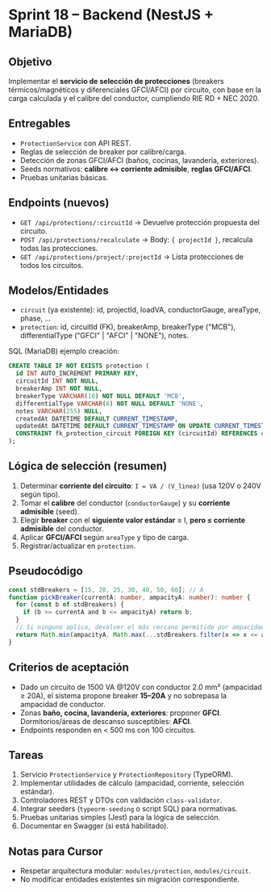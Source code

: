 # Sprint 18 – Backend (NestJS + MariaDB)
## Objetivo
Implementar el **servicio de selección de protecciones** (breakers térmicos/magnéticos y diferenciales GFCI/AFCI) por circuito, con base en la carga calculada y el calibre del conductor, cumpliendo RIE RD + NEC 2020.

## Entregables
- `ProtectionService` con API REST.
- Reglas de selección de breaker por calibre/carga.
- Detección de zonas GFCI/AFCI (baños, cocinas, lavandería, exteriores).
- Seeds normativos: **calibre ↔ corriente admisible**, **reglas GFCI/AFCI**.
- Pruebas unitarias básicas.

## Endpoints (nuevos)
- `GET /api/protections/:circuitId` → Devuelve protección propuesta del circuito.
- `POST /api/protections/recalculate` → Body: `{ projectId }`, recalcula todas las protecciones.
- `GET /api/protections/project/:projectId` → Lista protecciones de todos los circuitos.

## Modelos/Entidades
- `circuit` (ya existente): id, projectId, loadVA, conductorGauge, areaType, phase, ...  
- `protection`: id, circuitId (FK), breakerAmp, breakerType ("MCB"), differentialType ("GFCI" | "AFCI" | "NONE"), notes.

SQL (MariaDB) ejemplo creación:
```sql
CREATE TABLE IF NOT EXISTS protection (
  id INT AUTO_INCREMENT PRIMARY KEY,
  circuitId INT NOT NULL,
  breakerAmp INT NOT NULL,
  breakerType VARCHAR(16) NOT NULL DEFAULT 'MCB',
  differentialType VARCHAR(8) NOT NULL DEFAULT 'NONE',
  notes VARCHAR(255) NULL,
  createdAt DATETIME DEFAULT CURRENT_TIMESTAMP,
  updatedAt DATETIME DEFAULT CURRENT_TIMESTAMP ON UPDATE CURRENT_TIMESTAMP,
  CONSTRAINT fk_protection_circuit FOREIGN KEY (circuitId) REFERENCES circuit(id)
);
```

## Lógica de selección (resumen)
1. Determinar **corriente del circuito**: `I = VA / (V_linea)` (usa 120V o 240V según tipo).  
2. Tomar el **calibre** del conductor (`conductorGauge`) y su **corriente admisible** (seed).  
3. Elegir **breaker** con el **siguiente valor estándar** ≥ I, **pero ≤ corriente admisible** del conductor.  
4. Aplicar **GFCI/AFCI** según `areaType` y tipo de carga.
5. Registrar/actualizar en `protection`.

## Pseudocódigo
```ts
const stdBreakers = [15, 20, 25, 30, 40, 50, 60]; // A
function pickBreaker(currentA: number, ampacityA: number): number {
  for (const b of stdBreakers) {
    if (b >= currentA and b <= ampacityA) return b;
  }
  // Si ninguno aplica, devolver el más cercano permitido por ampacidad
  return Math.min(ampacityA, Math.max(...stdBreakers.filter(x => x <= ampacityA)));
}
```

## Criterios de aceptación
- Dado un circuito de 1500 VA @120V con conductor 2.0 mm² (ampacidad ≥ 20A), el sistema propone breaker **15–20A** y no sobrepasa la ampacidad de conductor.
- Zonas **baño, cocina, lavandería, exteriores**: proponer **GFCI**. Dormitorios/áreas de descanso susceptibles: **AFCI**.
- Endpoints responden en < 500 ms con 100 circuitos.

## Tareas
1. Servicio `ProtectionService` y `ProtectionRepository` (TypeORM).
2. Implementar utilidades de cálculo (ampacidad, corriente, selección estándar).
3. Controladores REST y DTOs con validación `class-validator`.
4. Integrar seeders (`typeorm-seeding` o script SQL) para normativas.
5. Pruebas unitarias simples (Jest) para la lógica de selección.
6. Documentar en Swagger (si está habilitado).

## Notas para Cursor
- Respetar arquitectura modular: `modules/protection`, `modules/circuit`.
- No modificar entidades existentes sin migración correspondiente.
